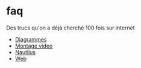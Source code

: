 # faq
Des trucs qu'on a déjà cherché 100 fois sur internet

* [Diagrammes](diagrams/index.md)
* [Montage video](montage-video/index.md)
* [Nautilus](nautilus/index.md)
* [Web](web/index.md)

